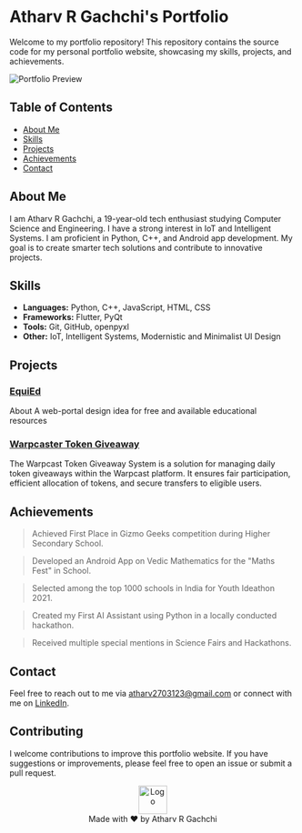 # Atharv R Gachchi's Portfolio

Welcome to my portfolio repository! This repository contains the source code for my personal portfolio website, showcasing my skills, projects, and achievements.

![Portfolio Preview](https://i.imgur.com/WdEEtvr.gif)

## Table of Contents

- [About Me](#about-me)
- [Skills](#skills)
- [Projects](#projects)
- [Achievements](#achievements)
- [Contact](#contact)

## About Me

I am Atharv R Gachchi, a 19-year-old tech enthusiast studying Computer Science and Engineering. I have a strong interest in IoT and Intelligent Systems. I am proficient in Python, C++, and Android app development. My goal is to create smarter tech solutions and contribute to innovative projects.

## Skills

- **Languages:** Python, C++, JavaScript, HTML, CSS
- **Frameworks:** Flutter, PyQt
- **Tools:** Git, GitHub, openpyxl
- **Other:** IoT, Intelligent Systems, Modernistic and Minimalist UI Design

## Projects

### [EquiEd](https://github.com/KairoARG/EquiEd)
About
A web-portal design idea for free and available educational resources

### [Warpcaster Token Giveaway](https://github.com/KairoARG/Warpcast-Token-Giveaway-System)
The Warpcast Token Giveaway System is a solution for managing daily token giveaways within the Warpcast platform. It ensures fair participation, efficient allocation of tokens, and secure transfers to eligible users.

## Achievements

> Achieved First Place in Gizmo Geeks competition during Higher Secondary School.

> Developed an Android App on Vedic Mathematics for the "Maths Fest" in School.

> Selected among the top 1000 schools in India for Youth Ideathon 2021.

> Created my First AI Assistant using Python in a locally conducted hackathon.

> Received multiple special mentions in Science Fairs and Hackathons.

## Contact

Feel free to reach out to me via [atharv2703123@gmail.com](mailto:atharv2703123@gmail.com) or connect with me on [LinkedIn](https://www.linkedin.com/in/atharvrgachchi).

## Contributing

I welcome contributions to improve this portfolio website. If you have suggestions or improvements, please feel free to open an issue or submit a pull request.

<p align="center">
    <img src="https://scontent-maa2-2.cdninstagram.com/v/t51.2885-19/441749156_758662029420875_6695889529579197125_n.jpg?stp=dst-jpg_s150x150&_nc_ht=scontent-maa2-2.cdninstagram.com&_nc_cat=111&_nc_ohc=hcCWdWDQWlgQ7kNvgGakACo&edm=AEhyXUkBAAAA&ccb=7-5&oh=00_AYAseuNaMTxRZJNmbLUmwOBjBzt2AdrQRgxvYr45Ttdd9Q&oe=66A2BA2B&_nc_sid=8f1549" alt="Logo" width="50">
    <br>
    Made with ❤️ by Atharv R Gachchi
</p>
